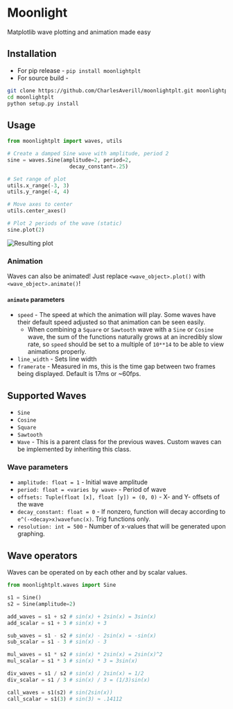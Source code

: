 # Moonlight
Matplotlib wave plotting and animation made easy

## Installation
- For pip release - `pip install moonlightplt`
- For source build - 
```bash
git clone https://github.com/CharlesAverill/moonlightplt.git moonlightplt
cd moonlightplt
python setup.py install
```

## Usage
```python
from moonlightplt import waves, utils

# Create a damped Sine wave with amplitude, period 2
sine = waves.Sine(amplitude=2, period=2,
                    decay_constant=.25)

# Set range of plot
utils.x_range(-3, 3)
utils.y_range(-4, 4)

# Move axes to center
utils.center_axes()

# Plot 2 periods of the wave (static)
sine.plot(2)
```
![Resulting plot](https://raw.githubusercontent.com/CharlesAverill/moonlightplt/main/media/readme_sine_wave.png)

### Animation
Waves can also be animated! Just replace `<wave_object>.plot()` with `<wave_object>.animate()`!
#### `animate` parameters
- `speed` - The speed at which the animation will play. Some waves have their default speed adjusted
so that animation can be seen easily. 
    - When combining a `Square` or `Sawtooth` wave with 
    a `Sine` or `Cosine` wave, the sum of the functions naturally grows at an incredibly slow rate, so `speed`
    should be set to a multiple of `10**14` to be able to view animations properly.
- `line_width` - Sets line width
- `framerate` - Measured in ms, this is the time gap between two frames being displayed. Default is 17ms or ~60fps.


## Supported Waves
- `Sine`
- `Cosine`
- `Square`
- `Sawtooth`
- `Wave` - This is a parent class for the 
previous waves. Custom waves can be implemented by
inheriting this class.

### Wave parameters
- `amplitude: float = 1` - Initial wave amplitude
- `period: float = <varies by wave>` - Period of wave
- `offsets: Tuple(float [x], float [y]) = (0, 0)` - X- and Y- offsets of the wave
- `decay_constant: float = 0` - If nonzero, function will decay according to `e^(-<decay>x)wavefunc(x)`. Trig functions only.
- `resolution: int = 500` - Number of x-values that will be generated upon graphing.

## Wave operators
Waves can be operated on by each other and by scalar values.
```python
from moonlightplt.waves import Sine

s1 = Sine()
s2 = Sine(amplitude=2)

add_waves = s1 + s2 # sin(x) + 2sin(x) = 3sin(x)
add_scalar = s1 + 3 # sin(x) + 3

sub_waves = s1 - s2 # sin(x) - 2sin(x) = -sin(x)
sub_scalar = s1 - 3 # sin(x) - 3

mul_waves = s1 * s2 # sin(x) * 2sin(x) = 2sin(x)^2
mul_scalar = s1 * 3 # sin(x) * 3 = 3sin(x)

div_waves = s1 / s2 # sin(x) / 2sin(x) = 1/2
div_scalar = s1 / 3 # sin(x) / 3 = (1/3)sin(x)

call_waves = s1(s2) # sin(2sin(x))
call_scalar = s1(3) # sin(3) ≈ .14112
```
